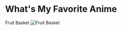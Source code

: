 # What's My Favorite Anime
Fruit Basket
![Fruit Basket](https://www.tms-e.co.jp/media/002/202103/FBFinal_KV_210305_180915_1.png)


